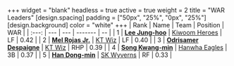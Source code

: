 +++
widget = "blank"
headless = true
active = true
weight = 2
title = "WAR Leaders"
[design.spacing]
padding = ["50px", "25%", "0px", "25%"]
[design.background]
color = "white"
+++
| Rank | Name | Team | Position | WAR |
| :---: | --- | --- | ------- | -- |
| 1 | [**Lee Jung-hoo**](/players/10673) | [Kiwoom Heroes](/teams/KiwoomHeroes) | LF | 0.42 |
| 2 | [**Mel Rojas Jr.**](/players/11380) | [KT Wiz](/teams/KTWiz) | LF | 0.40 |
| 3 | [**Odrisamer Despaigne**](/players/13928) | [KT Wiz](/teams/KTWiz) | RHP | 0.39 |
| 4 | [**Song Kwang-min**](/players/1517) | [Hanwha Eagles](/teams/HanwhaEagles) | 3B | 0.37 |
| 5 | [**Han Dong-min**](/players/3169) | [SK Wyverns](/teams/SKWyverns) | RF | 0.33 |
